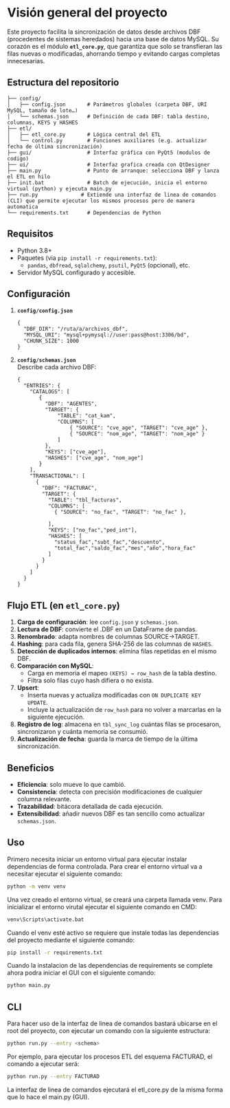 # Visión general del proyecto

Este proyecto facilita la sincronización de datos desde archivos DBF (procedentes de sistemas heredados) hacia una base de datos MySQL. Su corazón es el módulo **`etl_core.py`**, que garantiza que solo se transfieran las filas nuevas o modificadas, ahorrando tiempo y evitando cargas completas innecesarias.

## Estructura del repositorio

```
├── config/
│   ├── config.json       # Parámetros globales (carpeta DBF, URI MySQL, tamaño de lote…)
│   └── schemas.json      # Definición de cada DBF: tabla destino, columnas, KEYS y HASHES
├── etl/
│   ├── etl_core.py       # Lógica central del ETL
│   └── control.py        # Funciones auxiliares (e.g. actualizar fecha de última sincronización)
├── gui/                  # Interfaz gráfica con PyQt5 (modulos de codigo)
├── ui/                   # Interfaz grafica creada con QtDesigner
├── main.py               # Punto de arranque: selecciona DBF y lanza el ETL en hilo
├── init.bat              # Batch de ejecución, inicia el entorno virtual (python) y ejecuta main.py
├── run.py              # Extiende una interfaz de linea de comandos (CLI) que permite ejecutar los mismos procesos pero de manera automatica
└── requirements.txt      # Dependencias de Python
```

## Requisitos

- Python 3.8+  
- Paquetes (via `pip install -r requirements.txt`):  
  - `pandas`, `dbfread`, `sqlalchemy`, `psutil`, `PyQt5` (opcional), etc.  
- Servidor MySQL configurado y accesible.

## Configuración

1. **`config/config.json`**  
   ```jsonc
   {
     "DBF_DIR": "/ruta/a/archivos_dbf",
     "MYSQL_URI": "mysql+pymysql://user:pass@host:3306/bd",
     "CHUNK_SIZE": 1000
   }
   ```
2. **`config/schemas.json`**  
   Describe cada archivo DBF:
   ```jsonc
   {
     "ENTRIES": {
       "CATALOGS": [ 
          {
            "DBF": "AGENTES",
            "TARGET": {
                "TABLE": "cat_kam",
                "COLUMNS": [
                    { "SOURCE": "cve_age", "TARGET": "cve_age" },
                    { "SOURCE": "nom_age", "TARGET": "nom_age" }
                ]
            },
            "KEYS": ["cve_age"],
            "HASHES": ["cve_age", "nom_age"]
          }
       ],
       "TRANSACTIONAL": [
         {
           "DBF": "FACTURAC",
           "TARGET": {
             "TABLE": "tbl_facturas",
             "COLUMNS": [
               { "SOURCE": "no_fac", "TARGET": "no_fac" },
               
             ],
             "KEYS": ["no_fac","ped_int"],
             "HASHES": [
               "status_fac","subt_fac","descuento",
               "total_fac","saldo_fac","mes","año","hora_fac"
             ]
           }
         }
       ]
     }
   }
   ```

## Flujo ETL (en `etl_core.py`)

1. **Carga de configuración**: lee `config.json` y `schemas.json`.  
2. **Lectura de DBF**: convierte el .DBF en un DataFrame de pandas.  
3. **Renombrado**: adapta nombres de columnas SOURCE→TARGET.  
4. **Hashing**: para cada fila, genera SHA-256 de las columnas de `HASHES`.  
5. **Detección de duplicados internos**: elimina filas repetidas en el mismo DBF.  
6. **Comparación con MySQL**:  
   - Carga en memoria el mapeo `(KEYS) → row_hash` de la tabla destino.  
   - Filtra solo filas cuyo hash difiera o no exista.  
7. **Upsert**:  
   - Inserta nuevas y actualiza modificadas con `ON DUPLICATE KEY UPDATE`.  
   - Incluye la actualización de `row_hash` para no volver a marcarlas en la siguiente ejecución.  
8. **Registro de log**: almacena en `tbl_sync_log` cuántas filas se procesaron, sincronizaron y cuánta memoria se consumió.  
9. **Actualización de fecha**: guarda la marca de tiempo de la última sincronización.

## Beneficios

- **Eficiencia**: solo mueve lo que cambió.  
- **Consistencia**: detecta con precisión modificaciones de cualquier columna relevante.  
- **Trazabilidad**: bitácora detallada de cada ejecución.  
- **Extensibilidad**: añadir nuevos DBF es tan sencillo como actualizar `schemas.json`.

## Uso 

Primero necesita iniciar un entorno virtual para ejecutar instalar dependencias de forma controlada. Para crear el entorno virtual va a necesitar ejecutar el siguiente comando:

```bash
python -m venv venv
```

Una vez creado el entorno virtual, se creará una carpeta llamada venv. Para inicializar el entorno virutal ejecutar el siguiente comando en CMD:

```bash
venv\Scripts\activate.bat
```

Cuando el venv esté activo se requiere que instale todas las dependencias del proyecto mediante el siguiente comando:


```bash
pip install -r requirements.txt
```

Cuando la instalacion de las dependencias de requirements se complete ahora podra iniciar el GUI con el siguiente comando: 

```bash
python main.py
```

## CLI

Para hacer uso de la interfaz de linea de comandos bastará ubicarse en el root del proyecto, con ejecutar un comando con la siguiente estructura:

```bash
python run.py --entry <schema>
```

Por ejemplo, para ejecutar los procesos ETL del esquema FACTURAD, el comando a ejecutar será: 

```bash
python run.py --entry FACTURAD
```

La interfaz de linea de comandos ejecutará el etl_core.py de la misma forma que lo hace el main.py (GUI).